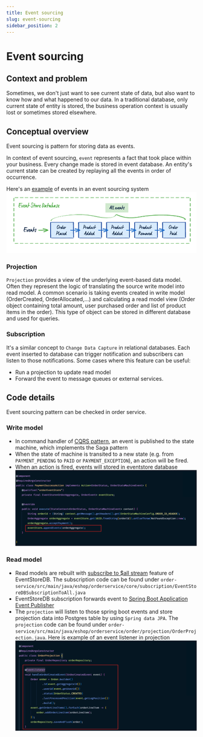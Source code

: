 ```yaml
---
title: Event sourcing
slug: event-sourcing
sidebar_position: 2
---
```


# Event sourcing

## Context and problem

Sometimes, we don't just want to see current state of data, but also want to know how and what happened to our data. In a traditional database, only current state of entity is stored, the business operation context is usually lost or sometimes stored elsewhere.

## Conceptual overview

Event sourcing is pattern for storing data as events.

In context of event sourcing, `event` represents a fact that took place within your business. Every change made is stored in event database. An entity's current state can be created by replaying all the events in order of occurrence.

Here's an [example](https://www.eventstore.com/event-sourcing) of events in an event sourcing system
![event sourcing example](/img/event-sourcing-example.png)

### Projection

`Projection` provides a view of the underlying event-based data model. Often they represent the logic of translating the source write model into read model. A common scenario is taking events created in write model (OrderCreated, OrderAllocated,...) and calculating a read model view (Order object containing total amount, user purchased order and list of product items in the order). This type of object can be stored in different database and used for queries.

### Subscription

It's a similar concept to `Change Data Capture` in relational databases. Each event inserted to database can trigger notification and subscribers can listen to those notifications. Some cases where this feature can be useful:

- Run a projection to update read model
- Forward the event to message queues or external services.

## Code details

Event sourcing pattern can be checked in order service.

### Write model

- In command handler of [CQRS pattern](/docs/explore/code/simplified-cqrs), an event is published to the state machine, which implements the Saga pattern
- When the state of machine is transited to a new state (e.g. from `PAYMENT_PENDING` to `PAID` or `PAYMENT_EXCEPTION`), an action will be fired.
- When an action is fired, events will stored in eventstore database
  ![action event sourcing](/img/event-sourcing-action-saga.png)

### Read model

- Read models are rebuilt with [subscribe to $all stream](https://developers.eventstore.com/clients/grpc/subscriptions.html#subscribing-to-all) feature of EventStoreDB. The subscription code can be found under `order-service/src/main/java/eshop/orderservice/core/subscription/EventStoreDBSubscriptionToAll.java`
- EventStoreDB subscription forwards event to [Spring Boot Application Event Publisher](https://reflectoring.io/spring-boot-application-events-explained/)
- The `projection` will listen to those spring boot events and store projection data into Postgres table by using `Spring data JPA`. The `projection` code can be found under `order-service/src/main/java/eshop/orderservice/order/projection/OrderProjection.java`. Here is example of an event listener in projection
  ![event-sourcing-projection](/img/event-sourcing-projection.png)
